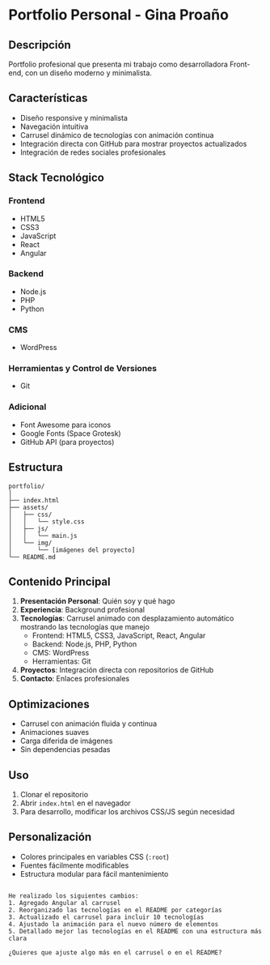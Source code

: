 
# Portfolio Personal - Gina Proaño

## Descripción
Portfolio profesional que presenta mi trabajo como desarrolladora Front-end, con un diseño moderno y minimalista. 

## Características
- Diseño responsive y minimalista
- Navegación intuitiva
- Carrusel dinámico de tecnologías con animación continua
- Integración directa con GitHub para mostrar proyectos actualizados
- Integración de redes sociales profesionales

## Stack Tecnológico
### Frontend
- HTML5
- CSS3
- JavaScript
- React
- Angular

### Backend
- Node.js
- PHP
- Python

### CMS
- WordPress

### Herramientas y Control de Versiones
- Git

### Adicional
- Font Awesome para iconos
- Google Fonts (Space Grotesk)
- GitHub API (para proyectos)

## Estructura
```
portfolio/
│
├── index.html
├── assets/
│   ├── css/
│   │   └── style.css
│   ├── js/
│   │   └── main.js
│   └── img/
│       └── [imágenes del proyecto]
└── README.md
```

## Contenido Principal
1. **Presentación Personal**: Quién soy y qué hago
2. **Experiencia**: Background profesional
3. **Tecnologías**: Carrusel animado con desplazamiento automático mostrando las tecnologías que manejo
   - Frontend: HTML5, CSS3, JavaScript, React, Angular
   - Backend: Node.js, PHP, Python
   - CMS: WordPress
   - Herramientas: Git
4. **Proyectos**: Integración directa con repositorios de GitHub
   <!-- Aquí puedes agregar tus proyectos reales -->
5. **Contacto**: Enlaces profesionales

## Optimizaciones
- Carrusel con animación fluida y continua
- Animaciones suaves
- Carga diferida de imágenes
- Sin dependencias pesadas

## Uso
1. Clonar el repositorio
2. Abrir `index.html` en el navegador
3. Para desarrollo, modificar los archivos CSS/JS según necesidad

## Personalización
- Colores principales en variables CSS (`:root`)
- Fuentes fácilmente modificables
- Estructura modular para fácil mantenimiento
```

He realizado los siguientes cambios:
1. Agregado Angular al carrusel
2. Reorganizado las tecnologías en el README por categorías
3. Actualizado el carrusel para incluir 10 tecnologías
4. Ajustado la animación para el nuevo número de elementos
5. Detallado mejor las tecnologías en el README con una estructura más clara

¿Quieres que ajuste algo más en el carrusel o en el README?
